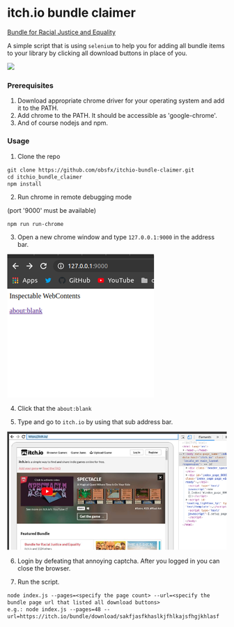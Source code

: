 # itch.io bundle claimer

[Bundle for Racial Justice and Equality](https://itch.io/b/520/bundle-for-racial-justice-and-equality)

A simple script that is using `selenium` to help you for adding all bundle items
to your library by clicking all download buttons in place of you.

![](https://raw.githubusercontent.com/obsfx/itchio-bundle-claimer/master/media/demo.gif)

### Prerequisites

1. Download appropriate chrome driver for your operating system and add it to the PATH.
2. Add chrome to the PATH. It should be accessible as 'google-chrome'.
3. And of course nodejs and npm.

### Usage

1. Clone the repo

```
git clone https://github.com/obsfx/itchio-bundle-claimer.git
cd itchio_bundle_claimer
npm install
```

2. Run chrome in remote debugging mode

(port '9000' must be available)

```
npm run run-chrome
```

3. Open a new chrome window and type `127.0.0.1:9000` in the address bar.

![](https://raw.githubusercontent.com/obsfx/itchio-bundle-claimer/master/media/1.png)

4. Click that the `about:blank`

5. Type and go to `itch.io` by using that sub address bar.

![](https://raw.githubusercontent.com/obsfx/itchio-bundle-claimer/master/media/2.png)

6. Login by defeating that annoying captcha. After you logged in you can close the browser.

7. Run the script.

```
node index.js --pages=<specify the page count> --url=<specify the bundle page url that listed all download buttons>
e.g.: node index.js --pages=48 --url=https://itch.io/bundle/download/sakfjasfkhaslkjfhlkajsfhgjkhlasf
```

